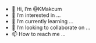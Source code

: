 - 👋 Hi, I’m @KMakcum
- 👀 I’m interested in ...
- 🌱 I’m currently learning ...
- 💞️ I’m looking to collaborate on ...
- 📫 How to reach me ...

<!---
KMakcum/KMakcum is a ✨ special ✨ repository because its `README.md` (this file) appears on your GitHub profile.
You can click the Preview link to take a look at your changes.
--->
